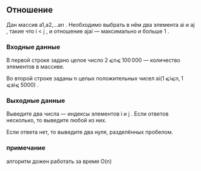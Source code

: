 ## Отношение

Дан массив a1,a2,...an
. Необходимо выбрать в нём два элемента ai
 и aj
, такие что i < j
, и отношение ajai
 — максимально и больше 1
.

### Входные данные

В первой строке задано целое число 2 ⩽n⩽ 100 000
 — количество элементов в массиве.

Во второй строке заданы n
 целых положительных чисел ai(1 ⩽i⩽n, 1 ⩽ai⩽ 5000)
.

### Выходные данные

Выведите два числа — индексы элементов i
 и j
. Если ответов несколько, то выведите любой из них.

Если ответа нет, то выведите два нуля, разделённых пробелом.

### примечание
алгоритм дожен работать за время O(n)